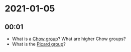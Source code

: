 # 2021-01-05

## 00:01

- What is a [Chow group](Chow%20group)? What are higher Chow groups?
- What is the [Picard group](../Picard%20group.md)?
